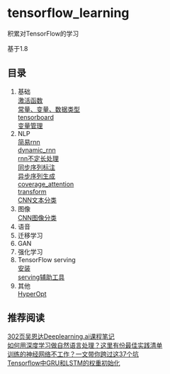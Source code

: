 # tensorflow_learning

积累对TensorFlow的学习

基于1.8
## 目录

1. 基础<br>
[激活函数<br>](https://github.com/Luka0612/tensorflow_learning/blob/master/basic/activation_function.ipynb)
[常量、变量、数据类型<br>](https://github.com/Luka0612/tensorflow_learning/blob/master/basic/constant_variable.ipynb)
[tensorboard<br>](https://github.com/Luka0612/tensorflow_learning/blob/master/basic/tensor_board.py)
[变量管理<br>](https://github.com/Luka0612/tensorflow_learning/blob/master/basic/get_tensor_or_operation.py)
2. NLP<br>
[简易rnn<br>](https://github.com/Luka0612/tensorflow_learning/blob/master/nlp/rnn.py)
[dynamic_rnn<br>](https://github.com/Luka0612/tensorflow_learning/blob/master/nlp/dynamic_rnn.py)
[rnn不定长处理<br>](https://github.com/Luka0612/tensorflow_learning/blob/master/nlp/variable_length_rnn.py)
[同步序列标注<br>](https://github.com/Luka0612/tensorflow_learning/blob/master/nlp/seq2seq.py)
[异步序列生成<br>](https://github.com/Luka0612/tensorflow_learning/blob/master/nlp/encode_decode_attention.py)
[coverage_attention<br>](https://github.com/Luka0612/tensorflow_learning/blob/master/nlp/coverage_attention.py)
[transform<br>](https://github.com/Luka0612/tensorflow_learning/blob/master/nlp/transform.py)
[CNN文本分类<br>](https://github.com/Luka0612/tensorflow_learning/blob/master/nlp/cnn_text.py)
3. 图像<br>
[CNN图像分类<br>](https://github.com/Luka0612/tensorflow_learning/blob/master/image/cnn_image.py)
4. 语音<br>
5. 迁移学习<br>
6. GAN<br>
7. 强化学习<br>
8. TensorFlow serving<br>
[安装<br>](https://github.com/Luka0612/tensorflow_learning/blob/master/serving/install.sh)
[serving辅助工具<br>](https://github.com/Luka0612/tensorflow_learning/blob/master/serving/auxiliary.py)
9. 其他<br>
[HyperOpt<br>](https://github.com/Luka0612/tensorflow_learning/blob/master/other/HyperOpt.py)


## 推荐阅读
[302页吴恩达Deeplearning.ai课程笔记<br>](https://mp.weixin.qq.com/s/qBRw5ZPERKWfjC49k4_Ngg)
[如何用深度学习做自然语言处理？这里有份最佳实践清单<br>](https://mp.weixin.qq.com/s?__biz=MzA3MzI4MjgzMw==&mid=2650729318&idx=1&sn=0bd03d7add9d9b6a5fbd1060f5d33dbd&chksm=871b2f18b06ca60e479a66abf35ab3f0ac7374e37589edd90f1b25c4d71ba082d2048525dd7b&scene=0&key=9abd68f564ce3a5b9a2444e4024150b8c7d43edd34069b0c591bbb6fede59d5016b057cf8c7e2eb25c71e5dfdc79537df6f250d5025e72603267c6fc0eddec2b5e0b6e5bc04de2b4c00b74a0e4e00247&ascene=0&uin=MjIxNDE3NjU%3D&devicetype=iMac+MacBookPro13%2C3+OSX+OSX+10.12.5+build(16F73)&version=12020810&nettype=WIFI&fontScale=100&pass_ticket=QS3xE7rlRUit3hERsVqvEdgYd%2BlrTdLjfmVVciufaEo%3D)
[训练的神经网络不工作？一文带你跨过这37个坑<br>](https://mp.weixin.qq.com/s/C87vBloGcdJZTB27Q6WzRQ)
[Tensorflow中GRU和LSTM的权重初始化<br>](http://cairohy.github.io/2017/05/05/ml-coding-summarize/Tensorflow%E4%B8%ADGRU%E5%92%8CLSTM%E7%9A%84%E6%9D%83%E9%87%8D%E5%88%9D%E5%A7%8B%E5%8C%96/)